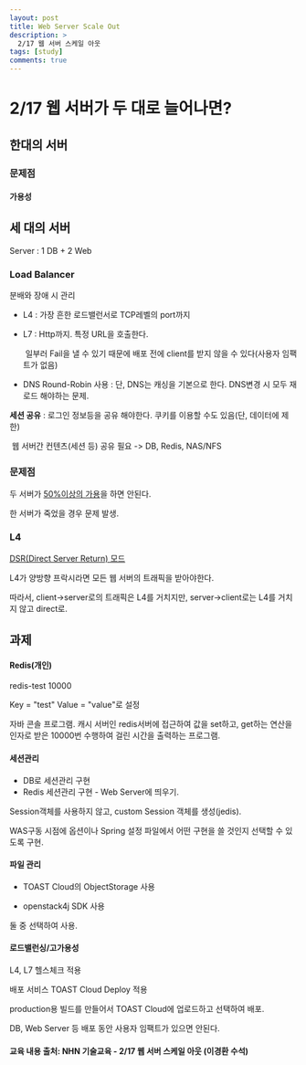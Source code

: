 ```yaml
---
layout: post
title: Web Server Scale Out
description: >
  2/17 웹 서버 스케일 아웃
tags: [study]
comments: true
---
```


# 2/17 웹 서버가 두 대로 늘어나면?

## 한대의 서버

### 문제점

#### 가용성



## 세 대의 서버

Server : 1 DB + 2 Web

### Load Balancer

분배와 장애 시 관리

- L4 :  가장 흔한 로드밸런서로 TCP레벨의 port까지

- L7 :  Http까지. 특정 URL을 호출한다. 

  ​		일부러 Fail을 낼 수 있기 때문에 배포 전에 client를 받지 않을 수 있다(사용자 임팩트가 없음)

- DNS Round-Robin 사용 : 단, DNS는 캐싱을 기본으로 한다. DNS변경 시 모두 재 로드 해야하는 문제.

**세션 공유** : 로그인 정보등을 공유 해야한다. 쿠키를 이용할 수도 있음(단, 데이터에 제한)

​					웹 서버간 컨텐츠(세션 등) 공유 필요 -> DB, Redis, NAS/NFS

### 문제점

두 서버가 <u>50%이상의 가용</u>을 하면 안된다.

한 서버가 죽었을 경우 문제 발생.

### L4

<u>DSR(Direct Server Return) 모드</u>

L4가 양방향 프락시라면 모든 웹 서버의 트래픽을 받아야한다.

따라서, client->server로의 트래픽은 L4를 거치지만, server->client로는 L4를 거치지 않고 direct로.



## 과제

#### Redis(개인)

redis-test 10000

Key = "test" Value = "value"로 설정

자바 콘솔 프로그램. 캐시 서버인 redis서버에 접근하여 값을 set하고, get하는 연산을 인자로 받은 10000번 수행하여 걸린 시간을 출력하는 프로그램.

#### 세션관리

- DB로 세션관리 구현
- Redis 세션관리 구현 - Web Server에 띄우기.

Session객체를 사용하지 않고, custom Session 객체를 생성(jedis).

WAS구동 시점에 옵션이나 Spring 설정 파일에서 어떤 구현을 쓸 것인지 선택할 수 있도록 구현.

#### 파일 관리

- TOAST Cloud의 ObjectStorage 사용

- openstack4j SDK 사용

둘 중 선택하여 사용.

#### 로드밸런싱/고가용성

L4, L7 헬스체크 적용

배포 서비스 TOAST Cloud Deploy 적용

production용 빌드를 만들어서 TOAST Cloud에 업로드하고 선택하여 배포. 

DB, Web Server 등 배포 동안 사용자 임팩트가 있으면 안된다. 



#### 교육 내용 출처: NHN 기술교육 - 2/17 웹 서버 스케일 아웃 (이경환 수석)

